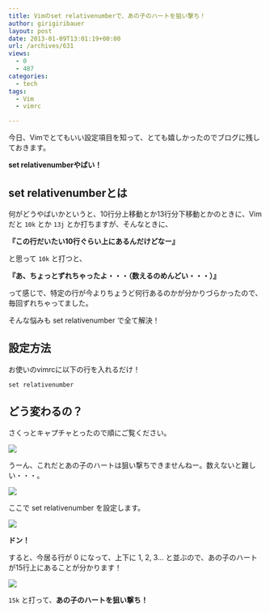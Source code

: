 ```yaml
---
title: Vimのset relativenumberで、あの子のハートを狙い撃ち！
author: girigiribauer
layout: post
date: 2013-01-09T13:01:19+00:00
url: /archives/631
views:
  - 0
  - 487
categories:
  - tech
tags:
  - Vim
  - vimrc

---
```

今日、Vimでとてもいい設定項目を知って、とても嬉しかったのでブログに残しておきます。

**set relativenumberやばい！**

## set relativenumberとは

何がどうやばいかというと、10行分上移動とか13行分下移動とかのときに、Vimだと `10k` とか `13j` とか打ちますが、そんなときに、

**『この行だいたい10行ぐらい上にあるんだけどなー』**

と思って `10k` と打つと、

**『あ、ちょっとずれちゃったよ・・・（数えるのめんどい・・・）』**

って感じで、特定の行が今よりちょうど何行あるのかが分かりづらかったので、毎回ずれちゃってました。

そんな悩みも set relativenumber で全て解決！

## 設定方法

お使いのvimrcに以下の行を入れるだけ！

    set relativenumber
    

## どう変わるの？

さくっとキャプチャとったので順にご覧ください。

![][1]

うーん、これだとあの子のハートは狙い撃ちできませんねー。数えないと難しい・・・。

![][2]

ここで set relativenumber を設定します。

![][3]

**ドン！**

すると、今居る行が 0 になって、上下に 1, 2, 3&#8230; と並ぶので、あの子のハートが15行上にあることが分かります！

![][4]

`15k` と打って、**あの子のハートを狙い撃ち！**

 [1]: /img/2013/01/relativenumber-012.png
 [2]: /img/2013/01/relativenumber-022.png
 [3]: /img/2013/01/relativenumber-032.png
 [4]: /img/2013/01/relativenumber-042.png

